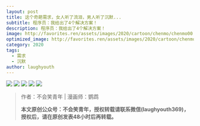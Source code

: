 ```yaml
---
layout: post
title: 这个奇葩需求，女人听了流泪，男人听了沉默...
subtitle: 程序员：我给出了4个解决方案！
description: 程序员：我给出了4个解决方案！
image: http://favorites.ren/assets/images/2020/cartoon/chenmo/chenmo00.jpg
optimized_image: http://favorites.ren/assets/images/2020/cartoon/chenmo/chenmo00.jpg
category: 2020
tags:
  - 需求
  - 沉默
author: laughyouth
---
```



![](http://favorites.ren/assets/images/2020/cartoon/chenmo/chenmo01.jpg)
![](http://favorites.ren/assets/images/2020/cartoon/chenmo/chenmo02.jpg)
![](http://favorites.ren/assets/images/2020/cartoon/chenmo/chenmo03.jpg)
![](http://favorites.ren/assets/images/2020/cartoon/chenmo/chenmo04.jpg)
![](http://favorites.ren/assets/images/2020/cartoon/chenmo/chenmo05.jpg)

>作者：不会笑青年 | 漫画师：鹦鹉
>
>**本文原创公众号：不会笑青年，授权转载请联系微信(laughyouth369)，授权后，请在原创发表48小时后再转载。**


